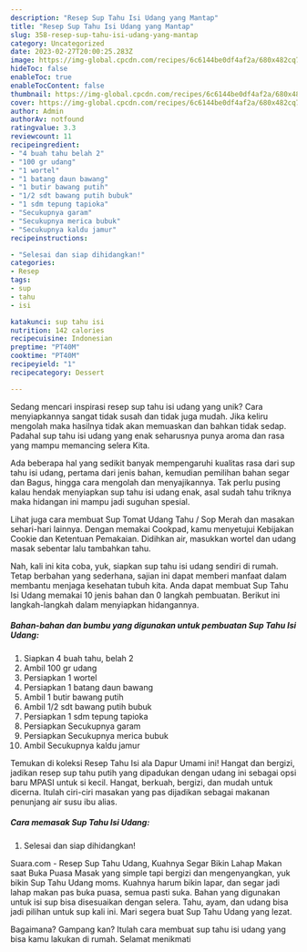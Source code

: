 ```yaml
---
description: "Resep Sup Tahu Isi Udang yang Mantap"
title: "Resep Sup Tahu Isi Udang yang Mantap"
slug: 358-resep-sup-tahu-isi-udang-yang-mantap
category: Uncategorized
date: 2023-02-27T20:00:25.283Z
image: https://img-global.cpcdn.com/recipes/6c6144be0df4af2a/680x482cq70/sup-tahu-isi-udang-foto-resep-utama.jpg
hideToc: false
enableToc: true
enableTocContent: false
thumbnail: https://img-global.cpcdn.com/recipes/6c6144be0df4af2a/680x482cq70/sup-tahu-isi-udang-foto-resep-utama.jpg
cover: https://img-global.cpcdn.com/recipes/6c6144be0df4af2a/680x482cq70/sup-tahu-isi-udang-foto-resep-utama.jpg
author: Admin
authorAv: notfound
ratingvalue: 3.3
reviewcount: 11
recipeingredient:
- "4 buah tahu belah 2"
- "100 gr udang"
- "1 wortel"
- "1 batang daun bawang"
- "1 butir bawang putih"
- "1/2 sdt bawang putih bubuk"
- "1 sdm tepung tapioka"
- "Secukupnya garam"
- "Secukupnya merica bubuk"
- "Secukupnya kaldu jamur"
recipeinstructions:

- "Selesai dan siap dihidangkan!"
categories:
- Resep
tags:
- sup
- tahu
- isi

katakunci: sup tahu isi 
nutrition: 142 calories
recipecuisine: Indonesian
preptime: "PT40M"
cooktime: "PT40M"
recipeyield: "1"
recipecategory: Dessert

---
```





Sedang mencari inspirasi resep sup tahu isi udang yang unik? Cara menyiapkannya sangat tidak susah dan tidak juga mudah. Jika keliru mengolah maka hasilnya tidak akan memuaskan dan bahkan tidak sedap. Padahal sup tahu isi udang yang enak seharusnya punya aroma dan rasa yang mampu memancing selera Kita.





Ada beberapa hal yang sedikit banyak mempengaruhi kualitas rasa dari sup tahu isi udang, pertama dari jenis bahan, kemudian pemilihan bahan segar dan Bagus, hingga cara mengolah dan menyajikannya. Tak perlu pusing kalau hendak menyiapkan sup tahu isi udang enak,      asal sudah tahu triknya maka hidangan ini mampu jadi suguhan spesial.














Lihat juga cara membuat Sup Tomat Udang Tahu / Sop Merah dan masakan sehari-hari lainnya. Dengan memakai Cookpad, kamu menyetujui Kebijakan Cookie dan Ketentuan Pemakaian. Didihkan air, masukkan wortel dan udang masak sebentar lalu tambahkan tahu.






Nah, kali ini kita coba, yuk, siapkan sup tahu isi udang sendiri di rumah. Tetap berbahan yang sederhana, sajian ini dapat memberi manfaat dalam membantu menjaga kesehatan tubuh kita. Anda dapat membuat Sup Tahu Isi Udang memakai 10 jenis bahan dan 0 langkah pembuatan. Berikut ini langkah-langkah dalam menyiapkan hidangannya.

<!--inarticleads1-->

##### Bahan-bahan dan bumbu yang digunakan untuk pembuatan Sup Tahu Isi Udang:

1. Siapkan 4 buah tahu, belah 2
1. Ambil 100 gr udang
1. Persiapkan 1 wortel
1. Persiapkan 1 batang daun bawang
1. Ambil 1 butir bawang putih
1. Ambil 1/2 sdt bawang putih bubuk
1. Persiapkan 1 sdm tepung tapioka
1. Persiapkan Secukupnya garam
1. Persiapkan Secukupnya merica bubuk
1. Ambil Secukupnya kaldu jamur


Temukan di koleksi Resep Tahu Isi ala Dapur Umami ini! Hangat dan bergizi, jadikan resep sup tahu putih yang dipadukan dengan udang ini sebagai opsi baru MPASI untuk si kecil. Hangat, berkuah, bergizi, dan mudah untuk dicerna. Itulah ciri-ciri masakan yang pas dijadikan sebagai makanan penunjang air susu ibu alias. 

<!--inarticleads2-->

##### Cara memasak Sup Tahu Isi Udang:


1. Selesai dan siap dihidangkan!

Suara.com - Resep Sup Tahu Udang, Kuahnya Segar Bikin Lahap Makan saat Buka Puasa Masak yang simple tapi bergizi dan mengenyangkan, yuk bikin Sup Tahu Udang moms. Kuahnya harum bikin lapar, dan segar jadi lahap makan pas buka puasa, semua pasti suka. Bahan yang digunakan untuk isi sup bisa disesuaikan dengan selera. Tahu, ayam, dan udang bisa jadi pilihan untuk sup kali ini. Mari segera buat Sup Tahu Udang yang lezat. 

Bagaimana? Gampang kan? Itulah cara membuat sup tahu isi udang yang bisa kamu lakukan di rumah. Selamat menikmati
